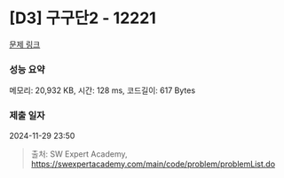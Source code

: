 # [D3] 구구단2 - 12221 

[문제 링크](https://swexpertacademy.com/main/code/problem/problemDetail.do?contestProbId=AXpz3dravpQDFATi) 

### 성능 요약

메모리: 20,932 KB, 시간: 128 ms, 코드길이: 617 Bytes

### 제출 일자

2024-11-29 23:50



> 출처: SW Expert Academy, https://swexpertacademy.com/main/code/problem/problemList.do